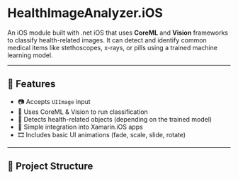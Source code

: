 # HealthImageAnalyzer.iOS

An iOS module built with .net iOS that uses **CoreML** and **Vision** frameworks to classify health-related images. It can detect and identify common medical items like stethoscopes, x-rays, or pills using a trained machine learning model.

---

## 🚀 Features

- 📷 Accepts `UIImage` input
- 🤖 Uses CoreML & Vision to run classification
- 🏥 Detects health-related objects (depending on the trained model)
- 🔄 Simple integration into Xamarin.iOS apps
- 🎞️ Includes basic UI animations (fade, scale, slide, rotate)

---

## 📁 Project Structure

